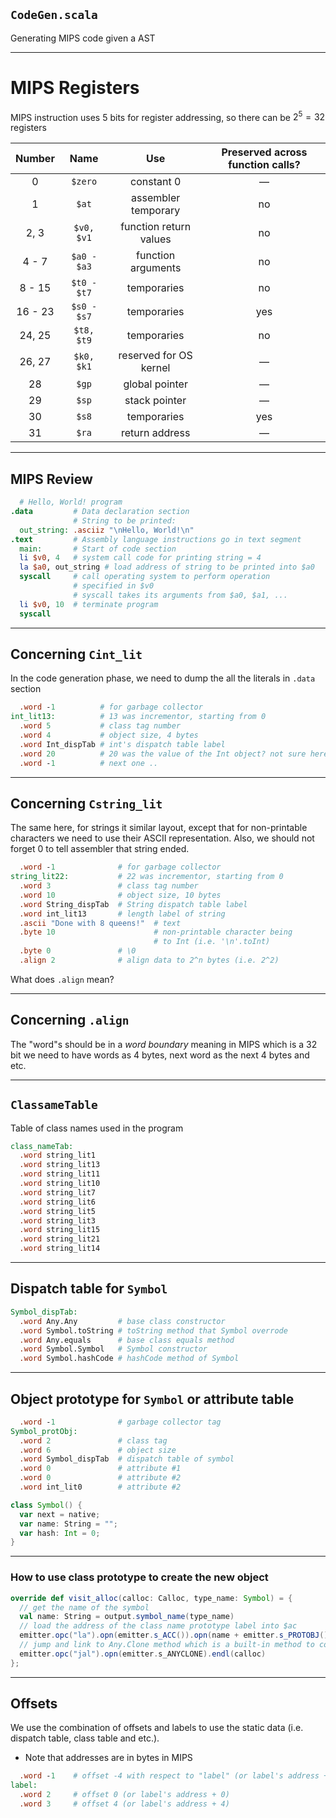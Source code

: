 ## `CodeGen.scala`

Generating MIPS code given a AST

---
# MIPS Registers

MIPS instruction uses 5 bits for register addressing, so there can be $2^5 = 32$ registers

| **Number** | **Name** | **Use** | **Preserved across function calls?** |
|:----------:|:--------:|:-------:|:------------------------------------:|
| 0          | `$zero`  | constant 0 | —                                    |
| 1          | `$at`    | assembler temporary | no                                   |
| 2, 3       | `$v0, $v1` | function return values | no                                   |
| 4 - 7      | `$a0 - $a3` | function arguments | no                                   |
| 8 - 15     | `$t0 - $t7` | temporaries | no                                   |
| 16 - 23    | `$s0 - $s7` | temporaries | yes                                  |
| 24, 25     | `$t8, $t9` | temporaries | no                                   |
| 26, 27     | `$k0, $k1` | reserved for OS kernel | —                                    |
| 28         | `$gp`    | global pointer| —                                    |
| 29         | `$sp`    | stack pointer | —                                    |
| 30         | `$s8`    | temporaries | yes                                  |
| 31         | `$ra`    | return address | —                                    |


---
## MIPS Review

```MIPS
  # Hello, World! program
.data         # Data declaration section
              # String to be printed:
  out_string: .asciiz "\nHello, World!\n"
.text         # Assembly language instructions go in text segment
  main:       # Start of code section
  li $v0, 4   # system call code for printing string = 4
  la $a0, out_string # load address of string to be printed into $a0
  syscall     # call operating system to perform operation
              # specified in $v0
              # syscall takes its arguments from $a0, $a1, ...
  li $v0, 10  # terminate program
  syscall
```

---

## Concerning `Cint_lit`

In the code generation phase, we need to dump the all the literals in `.data` section

```MIPS
  .word -1          # for garbage collector
int_lit13:          # 13 was incrementor, starting from 0
  .word 5           # class tag number
  .word 4           # object size, 4 bytes
  .word Int_dispTab # int's dispatch table label
  .word 20          # 20 was the value of the Int object? not sure here
  .word -1          # next one ..
```

---

## Concerning `Cstring_lit`

The same here, for strings it similar layout, except that for non-printable characters
we need to use their ASCII representation. Also, we should not forget 0 to tell assembler that string ended.


```MIPS
  .word -1              # for garbage collector
string_lit22:           # 22 was incrementor, starting from 0
  .word 3               # class tag number
  .word 10              # object size, 10 bytes
  .word String_dispTab  # String dispatch table label
  .word int_lit13       # length label of string
  .ascii "Done with 8 queens!"  # text
  .byte 10                      # non-printable character being
                                # to Int (i.e. '\n'.toInt)
  .byte 0               # \0
  .align 2              # align data to 2^n bytes (i.e. 2^2)
```

What does `.align` mean?

---

## Concerning `.align`

The "word"s should be in a *word boundary* meaning in MIPS which is a 32 bit we need to have words as 4 bytes, next word as the next 4 bytes and etc.

---

## `ClassameTable`

Table of class names used in the program

```MIPS
class_nameTab:
  .word string_lit1
  .word string_lit13
  .word string_lit11
  .word string_lit10
  .word string_lit7
  .word string_lit6
  .word string_lit5
  .word string_lit3
  .word string_lit15
  .word string_lit21
  .word string_lit14
```

---

## Dispatch table for `Symbol`

```MIPS
Symbol_dispTab:
  .word Any.Any         # base class constructor
  .word Symbol.toString # toString method that Symbol overrode
  .word Any.equals      # base class equals method
  .word Symbol.Symbol   # Symbol constructor
  .word Symbol.hashCode # hashCode method of Symbol
```

---

## Object prototype for `Symbol` or attribute table

```MIPS
  .word -1              # garbage collector tag
Symbol_protObj:
  .word 2               # class tag
  .word 6               # object size
  .word Symbol_dispTab  # dispatch table of symbol
  .word 0               # attribute #1
  .word 0               # attribute #2
  .word int_lit0        # attribute #2
```

```scala
class Symbol() {
  var next = native;
  var name: String = ""; 
  var hash: Int = 0;
}
```

---

### How to use class prototype to create the new object

```scala
override def visit_alloc(calloc: Calloc, type_name: Symbol) = {
  // get the name of the symbol
  val name: String = output.symbol_name(type_name)
  // load the address of the class name prototype label into $ac
  emitter.opc("la").opn(emitter.s_ACC()).opn(name + emitter.s_PROTOBJ()).endl(calloc)
  // jump and link to Any.Clone method which is a built-in method to cool runtime
  emitter.opc("jal").opn(emitter.s_ANYCLONE).endl(calloc)
};
```
--- 

## Offsets

We use the combination of offsets and labels to use the static data (i.e. dispatch table, class table and etc.).

- Note that addresses are in bytes in MIPS

```MIPS
  .word -1    # offset -4 with respect to "label" (or label's address + (-4))
label:
  .word 2     # offset 0 (or label's address + 0)
  .word 3     # offset 4 (or label's address + 4)
```
